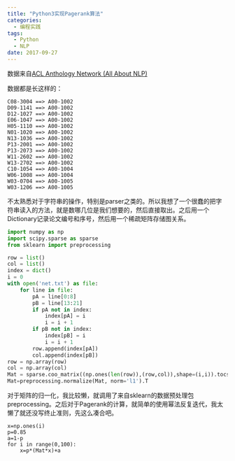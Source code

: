 ```yaml
---
title: "Python3实现Pagerank算法"
categories:
  - 编程实践
tags:
  - Python
  - NLP
date: 2017-09-27
---
```


数据来自[ACL Anthology Network (All About NLP)](http://clair.eecs.umich.edu/aan/index.php)

数据都是长这样的：

```
C08-3004 ==> A00-1002
D09-1141 ==> A00-1002
D12-1027 ==> A00-1002
E06-1047 ==> A00-1002
H05-1110 ==> A00-1002
N01-1020 ==> A00-1002
N13-1036 ==> A00-1002
P13-2001 ==> A00-1002
P13-2073 ==> A00-1002
W11-2602 ==> A00-1002
W13-2702 ==> A00-1002
C10-1054 ==> A00-1004
W06-1008 ==> A00-1004
W03-0704 ==> A00-1005
W03-1206 ==> A00-1005
```

不太熟悉对于字符串的操作，特别是parser之类的。所以我想了一个很蠢的把字符串读入的方法，就是数哪几位是我们想要的，然后直接取出。之后用一个Dictionary记录论文编号和序号，然后用一个稀疏矩阵存储图关系。

```python
import numpy as np
import scipy.sparse as sparse
from sklearn import preprocessing

row = list()
col = list()
index = dict()
i = 0
with open('net.txt') as file:
    for line in file:
        pA = line[0:8]
        pB = line[13:21]
        if pA not in index:
            index[pA] = i
            i = i + 1
        if pB not in index:
            index[pB] = i
            i = i + 1
        row.append(index[pA])
        col.append(index[pB])
row = np.array(row)
col = np.array(col)
Mat = sparse.coo_matrix((np.ones(len(row)),(row,col)),shape=(i,i)).tocsr()
Mat=preprocessing.normalize(Mat, norm='l1').T
```

对于矩阵的归一化，我比较懒，就调用了来自sklearn的数据预处理包preprocessing。之后对于Pagerank的计算，就简单的使用幂法反复迭代，我太懒了就还没写终止准则，先这么凑合吧。

```
x=np.ones(i)
p=0.85
a=1-p
for i in range(0,100):
    x=p*(Mat*x)+a
```



